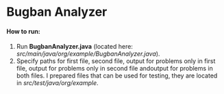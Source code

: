 # Bugban Analyzer
#### How to run:
1) Run **BugbanAnalyzer.java** (located here: *src/main/java/org/example/BugbanAnalyzer.java*).
2) Specify paths for first file, second file, output for problems only in first file, output for problems only in second file andoutput for problems in both files.
   I prepared files that can be used for testing, they are located in *src/test/java/org/example*.
   
